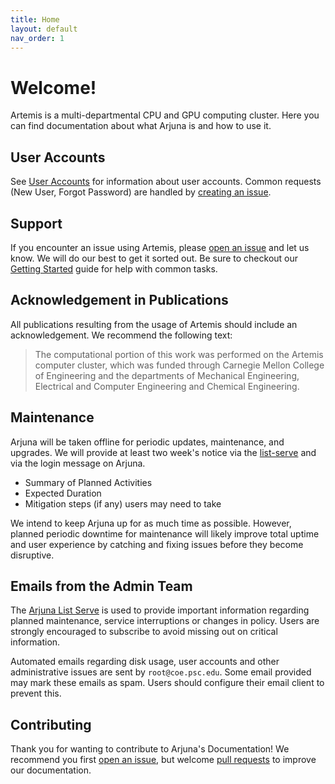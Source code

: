 ```yaml
---
title: Home
layout: default
nav_order: 1
---
```


# Welcome!

Artemis is a multi-departmental CPU and GPU computing cluster. Here you can find
documentation about what Arjuna is and how to use it.

## User Accounts

See [User Accounts](./about/accounts.md) for information about user accounts.
Common requests (New User, Forgot Password) are handled by [creating an issue][issue].

## Support

If you encounter an issue using Artemis, please [open an issue][issue] and let us know.
We will do our best to get it sorted out. Be sure to checkout our
[Getting Started](./getting_started/index.md) guide for help with common tasks.

## Acknowledgement in Publications

All publications resulting from the usage of Artemis should include an acknowledgement.
We recommend the following text:

> The computational portion of this work was performed on the Artemis computer
> cluster, which was funded through Carnegie Mellon College of Engineering and
> the departments of Mechanical Engineering, Electrical and Computer Engineering
> and Chemical Engineering.

## Maintenance

Arjuna will be taken offline for periodic updates, maintenance, and upgrades. We
will provide at least two week's notice via the
[list-serve](https://lists.andrew.cmu.edu/mailman/listinfo/arjuna-users)
and via the login message on Arjuna.

- Summary of Planned Activities
- Expected Duration
- Mitigation steps (if any) users may need to take

We intend to keep Arjuna up for as much time as possible. However, planned
periodic downtime for maintenance will likely improve total uptime and user
experience by catching and fixing issues before they become disruptive.

## Emails from the Admin Team

The [Arjuna List Serve](https://lists.andrew.cmu.edu/mailman/listinfo/arjuna-users)
is used to provide important information regarding planned maintenance, service
interruptions or changes in policy. Users are strongly encouraged to subscribe to
avoid missing out on critical information.

Automated emails regarding disk usage, user accounts and other administrative issues
are sent by `root@coe.psc.edu`. Some email provided may mark these emails as spam.
Users should configure their email client to prevent this.

## Contributing

Thank you for wanting to contribute to Arjuna's Documentation! We recommend you
first [open an issue][issue], but welcome [pull requests] to improve our documentation.

[pull requests]: https://github.com/ArjunaCluster/ArjunaUsers/pulls
[issue]: https://github.com/ArjunaCluster/ArjunaUsers/issues/
